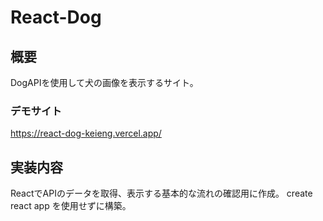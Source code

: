 # React-Dog
## 概要
DogAPIを使用して犬の画像を表示するサイト。
### デモサイト
https://react-dog-keieng.vercel.app/
## 実装内容
ReactでAPIのデータを取得、表示する基本的な流れの確認用に作成。
create react app を使用せずに構築。

